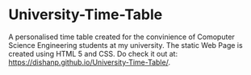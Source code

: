 # University-Time-Table
A personalised time table created for the convinience of Comoputer Science Engineering students at my university.
The static Web Page is created using HTML 5 and CSS.
Do check it out at: https://dishanp.github.io/University-Time-Table/.
